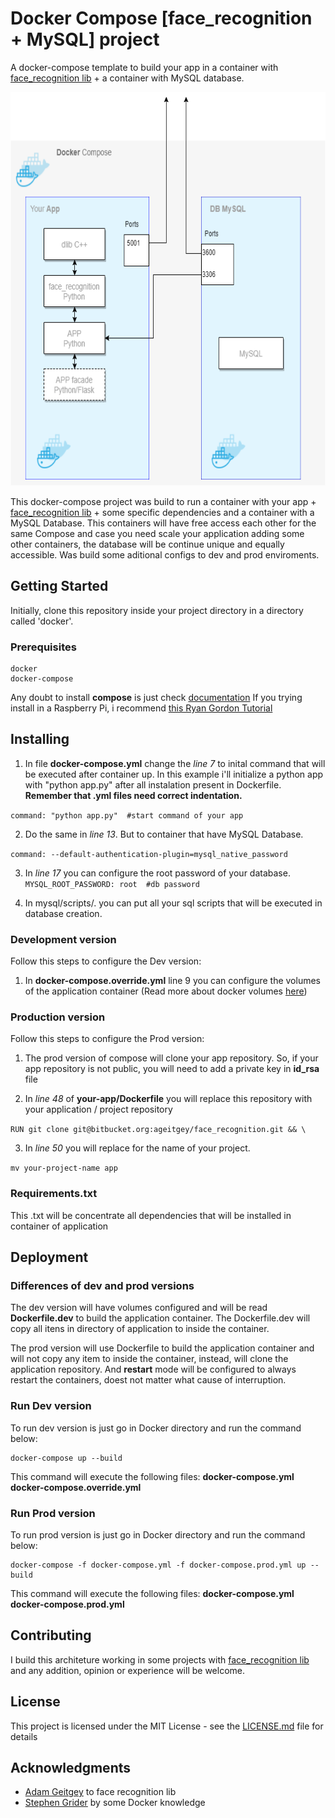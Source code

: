 
# Docker Compose [face_recognition + MySQL] project

A docker-compose template to build your app in a container with [face_recognition lib](https://github.com/ageitgey/face_recognition) + a container with MySQL database.

<p align="center">
  <img width="630" height="630" src="https://github.com/Flaviomagalhaest/docker-facerecognition-mysql/blob/master/images/Diagram.png">
</p>

This docker-compose project was build to run a container with your app +  [face_recognition lib](https://github.com/ageitgey/face_recognition) + some specific dependencies and a container with a MySQL Database. This containers will have free access each other for the same Compose and case you need scale your application adding some other containers, the database will be continue unique and equally accessible.
Was build some aditional configs to dev and prod enviroments.

## Getting Started

Initially, clone this repository inside your project directory in a directory called 'docker'. 

### Prerequisites
```
docker
docker-compose
```
Any doubt to install **compose** is just check [documentation](https://docs.docker.com/compose/install/)
If you trying install in a Raspberry Pi, i recommend [this Ryan Gordon Tutorial](https://medium.freecodecamp.org/the-easy-way-to-set-up-docker-on-a-raspberry-pi-7d24ced073ef)

## Installing
 1. In file **docker-compose.yml** change the *line 7* to inital command that will be executed after container up. In this example i'll initialize a python app with "python app.py" after all instalation present in Dockerfile.
**Remember that .yml files need correct indentation.**

 ``
 command: "python app.py"  #start command of your app
 ``
 
 2. Do the same in *line 13*. But to container that have MySQL Database.

 ``
command: --default-authentication-plugin=mysql_native_password
 ``
 
 3. In *line 17* you can configure the root password of your database.
  ``
MYSQL_ROOT_PASSWORD: root  #db password
 ``
 
 4. In mysql/scripts/.  you can put all your sql scripts that will be executed in database creation.
 
### Development version
Follow this steps to configure the Dev version:

 1. In **docker-compose.override.yml** line 9  you can configure the volumes of the application container (Read more about docker volumes [here](https://docs.docker.com/storage/volumes/))

 ### Production version
 Follow this steps to configure the Prod version:
 1. The prod version of compose will clone your app repository. So, if your app repository is not public, you will need to add a private key in **id_rsa** file

 2. In *line 48* of **your-app/Dockerfile** you will replace this repository with your application / project repository

  ``
RUN git clone git@bitbucket.org:ageitgey/face_recognition.git && \
 ``
 
 3. In *line 50* you will replace for the name of your project.
 
   ``
mv your-project-name app
 ``

### Requirements.txt
This .txt will be concentrate all dependencies that will be installed in container of application


## Deployment

### Differences of dev and prod versions
The dev version will have volumes configured and will be read **Dockerfile.dev** to build the application container. The Dockerfile.dev will copy all itens in directory of application to inside the container.

The prod version will use Dockerfile to build the application container and will not copy any item to inside the container, instead, will clone the application repository.   And **restart** mode will be configured to always restart the containers, doest not matter what cause of interruption.

### Run Dev version
To run dev version is just go in Docker directory and run the command below:
```
docker-compose up --build
```
This command will execute the following files:
**docker-compose.yml
docker-compose.override.yml**

### Run Prod version
To run prod version is just go in Docker directory and run the command below:
```
docker-compose -f docker-compose.yml -f docker-compose.prod.yml up --build
```
This command will execute the following files:
**docker-compose.yml
docker-compose.prod.yml**



## Contributing

I build this architeture working in some projects with [face_recognition lib](https://github.com/ageitgey/face_recognition) and any addition, opinion or experience will be welcome.


## License

This project is licensed under the MIT License - see the [LICENSE.md](LICENSE.md) file for details

## Acknowledgments

* [Adam Geitgey](https://github.com/ageitgey) to face recognition lib
* [Stephen Grider](https://github.com/StephenGrider) by some Docker knowledge


